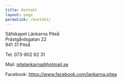 ```yaml
---
title: Kontakt
layout: page
permalink: /kontakt/
---
```

[](https://www.facebook.com/lankarna.pitea)Sällskapet Länkarna Piteå\
Prästgårdsgatan 22\
941 31 Piteå

Tel: 073-802 62 31

Mail: pitelankarna@hotmail.se

Facebook: <https://www.facebook.com/lankarna.pitea>